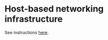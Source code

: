 # Host-based networking infrastructure
See instructions [here](https://github.com/jhu-information-security-institute/infrastructure/wiki/Host%E2%80%90based-network-infrastructure).

